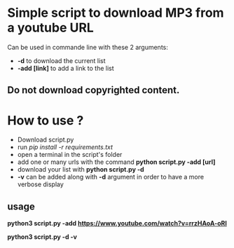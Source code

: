 # Simple script to download MP3 from a youtube URL

Can be used in commande line with these 2 arguments:
- **-d** to download the current list
- **-add [link]** to add a link to the list

## Do not download copyrighted content.

# How to use ?
- Download script.py
- run *pip install -r requirements.txt*
- open a terminal in the script's folder
- add one or many urls with the command **python script.py -add [url]**
- download your list with **python script.py -d**
- **-v** can be added along with **-d** argument in order to have a more verbose display

## **usage**

**python3 script.py -add https://www.youtube.com/watch?v=rrzHAoA-oRI**

**python3 script.py -d -v**
